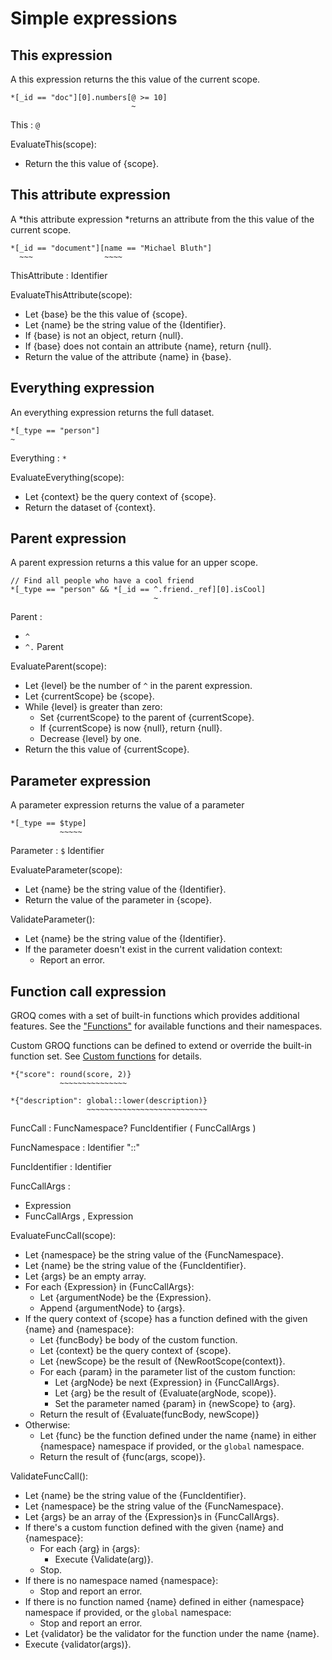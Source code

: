 # Simple expressions

## This expression

A this expression returns the this value of the current scope.

```example
*[_id == "doc"][0].numbers[@ >= 10]
                           ~
```

This : `@`

EvaluateThis(scope):

- Return the this value of {scope}.

## This attribute expression

A *this attribute expression *returns an attribute from the this value of the current scope.

```example
*[_id == "document"][name == "Michael Bluth"]
  ~~~                ~~~~
```

ThisAttribute : Identifier

EvaluateThisAttribute(scope):

- Let {base} be the this value of {scope}.
- Let {name} be the string value of the {Identifier}.
- If {base} is not an object, return {null}.
- If {base} does not contain an attribute {name}, return {null}.
- Return the value of the attribute {name} in {base}.

## Everything expression

An everything expression returns the full dataset.

```example
*[_type == "person"]
~
```

Everything : `*`

EvaluateEverything(scope):

- Let {context} be the query context of {scope}.
- Return the dataset of {context}.

## Parent expression

A parent expression returns a this value for an upper scope.

```example
// Find all people who have a cool friend
*[_type == "person" && *[_id == ^.friend._ref][0].isCool]
                                ~
```

Parent :

- `^`
- `^.` Parent

EvaluateParent(scope):

- Let {level} be the number of `^` in the parent expression.
- Let {currentScope} be {scope}.
- While {level} is greater than zero:
  - Set {currentScope} to the parent of {currentScope}.
  - If {currentScope} is now {null}, return {null}.
  - Decrease {level} by one.
- Return the this value of {currentScope}.

## Parameter expression

A parameter expression returns the value of a parameter

```example
*[_type == $type]
           ~~~~~
```

Parameter : `$` Identifier

EvaluateParameter(scope):

- Let {name} be the string value of the {Identifier}.
- Return the value of the parameter in {scope}.

ValidateParameter():

- Let {name} be the string value of the {Identifier}.
- If the parameter doesn't exist in the current validation context:
  - Report an error.

## Function call expression

GROQ comes with a set of built-in functions which provides additional features. See the ["Functions"](#sec-Functions) for available functions and their namespaces.

Custom GROQ functions can be defined to extend or override the built-in function set. See [Custom functions](12-custom-functions.md) for details.

```example
*{"score": round(score, 2)}
           ~~~~~~~~~~~~~~~

*{"description": global::lower(description)}
                 ~~~~~~~~~~~~~~~~~~~~~~~~~~~
```

FuncCall : FuncNamespace? FuncIdentifier ( FuncCallArgs )

FuncNamespace : Identifier "::"

FuncIdentifier : Identifier

FuncCallArgs :

- Expression
- FuncCallArgs , Expression

EvaluateFuncCall(scope):

- Let {namespace} be the string value of the {FuncNamespace}.
- Let {name} be the string value of the {FuncIdentifier}.
- Let {args} be an empty array.
- For each {Expression} in {FuncCallArgs}:
  - Let {argumentNode} be the {Expression}.
  - Append {argumentNode} to {args}.
- If the query context of {scope} has a function defined with the given {name} and {namespace}:
  - Let {funcBody} be body of the custom function.
  - Let {context} be the query context of {scope}.
  - Let {newScope} be the result of {NewRootScope(context)}.
  - For each {param} in the parameter list of the custom function:
    - Let {argNode} be next {Expression} in {FuncCallArgs}.
    - Let {arg} be the result of {Evaluate(argNode, scope)}.
    - Set the parameter named {param} in {newScope} to {arg}.
  - Return the result of {Evaluate(funcBody, newScope)}
- Otherwise:
  - Let {func} be the function defined under the name {name} in either {namespace} namespace if provided, or the `global` namespace.
  - Return the result of {func(args, scope)}.

ValidateFuncCall():

- Let {name} be the string value of the {FuncIdentifier}.
- Let {namespace} be the string value of the {FuncNamespace}.
- Let {args} be an array of the {Expression}s in {FuncCallArgs}.
- If there's a custom function defined with the given {name} and {namespace}:
  - For each {arg} in {args}:
    - Execute {Validate(arg)}.
  - Stop.
- If there is no namespace named {namespace}:
  - Stop and report an error.
- If there is no function named {name} defined in either {namespace} namespace if provided, or the `global` namespace:
  - Stop and report an error.
- Let {validator} be the validator for the function under the name {name}.
- Execute {validator(args)}.
